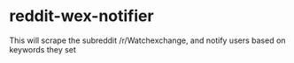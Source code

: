 # reddit-wex-notifier
This will scrape the subreddit /r/Watchexchange, and notify users based on keywords they set
